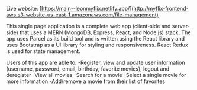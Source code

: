 Live website: [https://main--leonmyflix.netlify.app/](http://myflix-frontend-aws.s3-website-us-east-1.amazonaws.com/file-management)

This single page application is a complete web app (client-side and server-side) that uses a MERN (MongoDB, Express, React, and Node.js) stack. The app uses Parcel as its build tool and is written using the React library and uses Bootstrap as a UI library for styling and responsiveness. React Redux is used for state management.

Users of this app are able to:
-Register, view and update user information (username, password, email, birthday, favorite movies), logout and deregister
-View all movies
-Search for a movie
-Select a single movie for more information
-Add/remove a movie from their list of favorites
